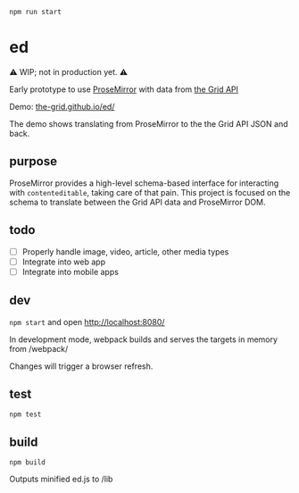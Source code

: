 `npm run start`

# ed

:warning: WIP; not in production yet. :warning:

Early prototype to use [ProseMirror](http://prosemirror.net/) with data from [the Grid API](http://developer.thegrid.io/)

Demo: [the-grid.github.io/ed/](https://the-grid.github.io/ed/)

The demo shows translating from ProseMirror to the the Grid API JSON and back.

## purpose

ProseMirror provides a high-level schema-based interface for interacting with `contenteditable`, taking care of that pain. This project is focused on the schema to translate between the Grid API data and ProseMirror DOM.

## todo

* [ ] Properly handle image, video, article, other media types
* [ ] Integrate into web app
* [ ] Integrate into mobile apps

## dev

`npm start` and open [http://localhost:8080/](http://localhost:8080/)

In development mode, webpack builds and serves the targets in memory from /webpack/

Changes will trigger a browser refresh.

## test

`npm test`

## build

`npm build`

Outputs minified ed.js to /lib